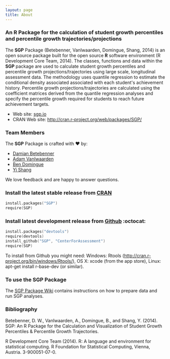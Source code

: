 ```yaml
---
layout: page
title: About
---
```




### An R Package for the calculation of student growth percentiles and percentile growth trajectories/projections


The **SGP** Package (Betebenner, VanIwaarden, Domingue, Shang, 2014) is an open source package built for the open source **R** software environment (R Development Core Team, 2014). The classes, functions and data within the **SGP** package are used to calculate student growth percentiles and percentile growth projections/trajectories using large scale, longitudinal assessment data. The methodology uses quantile regression to estimate the conditional density associated associated with each student's achievement history. Percentile growth projections/trajectories are calculated using the coefficient matrices derived from the quantile regression analyses and specify the percentile growth required for students to reach future achievement targets.

* Web site: [sgp.io](http://sgp.io)
* CRAN Web site: http://cran.r-project.org/web/packages/SGP/

### Team Members

The **SGP** Package is crafted with :heart: by:

* [Damian Betebenner](https://github.com/dbetebenner)
* [Adam VanIwaarden](https://github.com/adamvi)
* [Ben Domingue](https://github.com/ben-domingue)
* [Yi Shang](https://github.com/shangyi)

We love feedback and are happy to answer questions.


### Install the latest stable release from [CRAN](http://cran.r-project.org/package=SGP)

```S
install.packages("SGP")
require(SGP)
```


### Install latest development release from [Github](https://github.com/CenterForAssessment/SGP/) :octocat:

```S
install.packages("devtools")
require(devtools)
install_github("SGP", "CenterForAssessment")
require(SGP)
```

To install from Github you might need: Windows: Rtools (http://cran.r-project.org/bin/windows/Rtools/), OS X: xcode (from the app store),
Linux: apt-get install r-base-dev (or similar).


### To use the SGP Package

The [SGP Package Wiki](https://github.com/CenterForAssessment/SGP/wiki/Home) contains instructions on how to prepare data and run SGP analyses.


### Bibliography

Betebenner, D. W., VanIwaarden, A., Domingue, B., and Shang, Y. (2014). SGP: An R Package for the Calculation and Visualization of Student Growth Percentiles & Percentile Growth Trajectories.

R Development Core Team (2014). R: A language and environment for statistical computing. R Foundation for Statistical Computing, Vienna, Austria.
3-900051-07-0.
